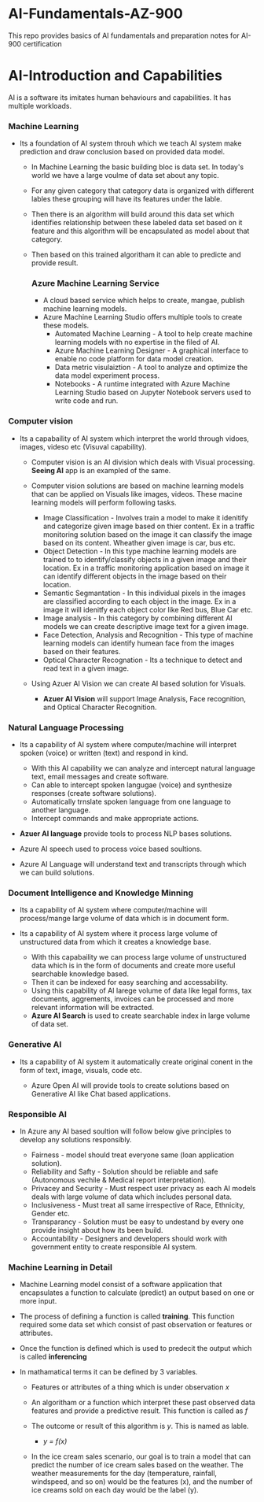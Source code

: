 # AI-Fundamentals-AZ-900
This repo provides basics of AI fundamentals and preparation notes for AI-900 certification


# AI-Introduction and Capabilities

  AI is a software its imitates human behaviours and capabilities. It has multiple workloads.

  ### Machine Learning 
  
   - Its a foundation of AI system throuh which we teach AI system make prediction and draw conclusion based on provided data model.

       - In Machine Learning the basic building bloc is data set. In today's world we have a large voulme of data set about any topic.
       - For any given category that category data is organized with different lables these grouping will have its features under the lable.
       - Then there is an algorithm will build around this data set which identifies relationship between these labeled data set based on it feature and this algorithm will be encapsulated as model about that category.
       - Then based on this trained algoritham it can able to predicte and provide result.
    
         ### Azure Machine Learning Service
         - A cloud based service which helps to create, mangae, publish machine learning models.
         - Azure Machine Learning Studio offers multiple tools to create these models.
              - Automated Machine Learning - A tool to help create machine learning models with no expertise in the filed of AI.
              - Azure Machine Learning Designer - A graphical interface to enable no code platform for data model creation.
              - Data metric visulaiztion - A tool to analyze and optimize the data model experiment process.
              - Notebooks - A runtime integrated with Azure Machine Learning Studio based on Jupyter Notebook servers used to write code and run.

  ### Computer vision

  - Its a capabaility of AI system which interpret the world through vidoes, images, videso etc (Visuval capability).

     - Computer vision is an AI division which deals with Visual processing. **Seeing AI** app is an exampled of the same.
     - Computer vision solutions are based on machine learning models that can be applied on Visuals like images, videos. These macine learning models will perform following tasks.
   
          - Image Classification - Involves train a model to make it idenitify and categorize given image based on thier content. Ex in a traffic monitoring solution based on the image it can classify the image based on its content. Wheather given image is car, bus etc.
          - Object Detection - In this type machine learning models are trained to to identify/classify objects in a given image and their location. Ex in a traffic monitoring application based on image it can identify different objects in the image based on their location.
          - Semantic Segmantation - In this individual pixels in the images are classified according to each object in the image. Ex in a image it will idenitfy each object color like Red bus, Blue Car etc.
          - Image analysis - In this category by combining different AI models we can create descriptive image text for a given image.
          - Face Detection, Analysis and Recognition - This type of machine learning models can identify humean face from the images based on their features.
          - Optical Character Recognation - Its a technique to detect and read text in a given image.

     - Using Azuer AI  Vision we can create AI based solution for Visuals.

          - **Azuer AI  Vision**  will support Image Analysis, Face recognition, and Optical Character Recognition.

  ### Natural Language Processing

  - Its a capability of AI system where computer/machine will interpret spoken (voice) or written (text) and respond in kind.

    - With this AI capability we can analyze and intercept natural language text, email messages and create software.
    - Can able to intercept spoken langugae (voice) and synthesize responses (create software solutions).
    - Automatically trnslate spoken language from one language to another language.
    - Intercept commands and make appropriate actions.
   
  - **Azuer AI language** provide tools to process NLP bases solutions.
  - Azure AI speech used to process voice based soultions.
  - Azure AI Language will understand text and transcripts through which we can build solutions. 

  ### Document Intelligence and Knowledge Minning

  - Its a capability of AI system where computer/machine will process/mange large volume of data which is in document form.
  - Its a capability of AI system where it process large volume of unstructured data from which it creates a knowledge base.

    - With this capabaility we can process large volume of unstructured data which is in the form of documents and create more useful searchable knowledge based.
    - Then it can be indexed for easy searching and accessability.
    - Using this capability of AI larege volume of data like legal forms, tax documents, aggrements, invoices can be processed and more relevant information will be extracted.
    - **Azure AI Search** is used to create searchable index in large volume of data set.


 ### Generative AI

  - Its a capability of AI system it automatically create original conent in the form of text, image, visuals, code etc.

    - Azure Open AI will provide tools to create solutions based on Generative AI like Chat based applications.
   
 ### Responsible AI 

  - In Azure any AI based soultion will follow below give principles to develop any solutions responsibly.

    - Fairness - model should treat everyone same (loan application solution).
    - Reliability and Safty - Solution should be reliable and safe (Autonomous vechile & Medical report interpretation).
    - Privacey and Security - Must respect user privacy as each AI models deals with large volume of data which includes personal data.
    - Inclusiveness - Must treat all same irrespective of Race, Ethnicity, Gender etc.
    - Transparancy - Solution must be easy to undestand by every one provide insight about how its been build.
    - Accountability - Designers and developers should work with government entity to create responsible AI system.


 ### Machine Learning in Detail

- Machine Learning model consist of a software application that encapsulates a function to calculate (predict) an output based on one or more input.
- The process of defining a function is called **training**. This function required some data set which consist of past observation or features or attributes.
- Once the function is defined which is used to predecit the output which is called **inferencing**
- In mathamatical terms it can be defined by 3 variables.

    - Features or attributes of a thing which is under observation _x_
    - An algoritham or a function which interpret these past observed data features and provide a predictive result. This function is called as _f_
    - The outcome or result of this algorithm is _y_. This is named as lable.
 
        - _y = f(x)_

    - In the ice cream sales scenario, our goal is to train a model that can predict the number of ice cream sales based on the weather. The weather measurements for the day (temperature, rainfall, windspeed, and so on) would be the features (x), and the number of ice creams sold on each day would be the label (y).



     

  
